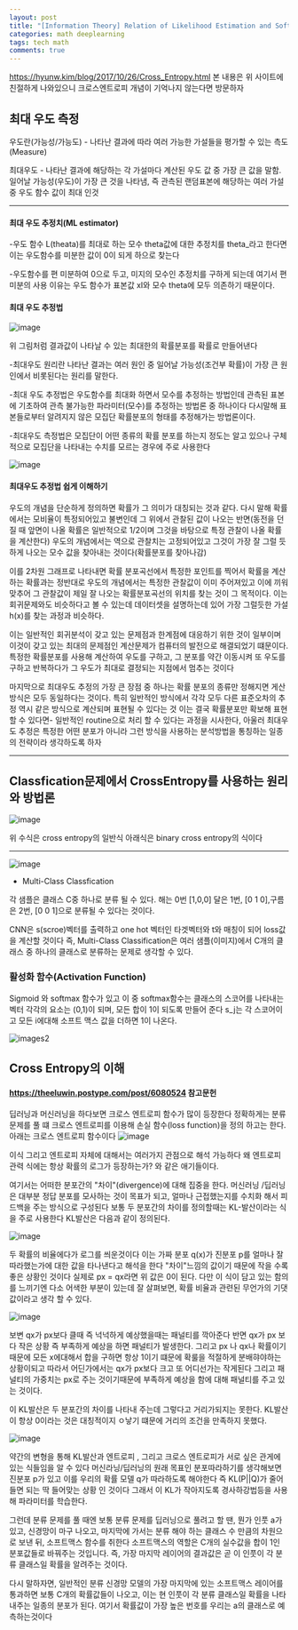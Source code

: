 ```yaml
---
layout: post
title: "[Information Theory] Relation of Likelihood Estimation and SoftMAX and CorssEntropy"
categories: math deeplearning
tags: tech math
comments: true
---
```

https://hyunw.kim/blog/2017/10/26/Cross_Entropy.html
본 내용은 위 사이트에 친절하게 나와있으니 크로스엔트로피 개념이 기억나지 않는다면 방문하자


## 최대 우도 측정

우도란(가능성/가능도) - 나타난 결과에 따라 여러 가능한 가설들을 평가할 수 있는 측도(Measure)

최대우도 - 나타난 결과에 해당하는 각 가설마다 계산된 우도 값 중 가장 큰 값을 말함. 일어날 가능성(우도)이 가장 큰 것을 나타냄, 즉 관측된
랜덤표본에 해당하는 여러 가설중 우도 함수 값이 최대 인것 

-------------

#### 최대 우도 추정치(ML estimator)

-우도 함수 L(theata)를 최대로 하는 모수 theta값에 대한 추정치를 theta_라고 한다면 이는 우도함수를 미분한 값이 0이 되게 하으로 찾는다

-우도함수를 편 미분하여 0으로 두고, 미지의 모수인 추정치를 구하게 되는데 여기서 편 미분의 사용 이유는 우도 함수가 표본값 xI와 모수 theta에
모두 의존하기 때문이다.



#### 최대 우도 추정법

![image](https://user-images.githubusercontent.com/65720894/123300848-f1c3a780-d555-11eb-92e3-4b837b3393af.png)

위 그림처럼 결과값이 나타날 수 있는 최대한의 확률분포를 확률로 만들어낸다

-최대우도 원리란 나타난 결과는 여러 원인 중 일어날 가능성(조건부 확률)이 가장 큰 원인에서 비롯된다는 원리를 말한다.

-최대 우도 추정법은 우도함수를 최대화 하면서 모수를 추정하는 방법인데 관측된 표본에 기초하여 관측 불가능한 파라미터(모수)를 추정하는 방법론
중 하나이다 다시말해 표본들로부터 알려지지 않은 모집단 확률분포의 형태를 추정해가는 방법론이다.

-최대우도 측정법은 모집단이 어떤 종류의 확률 분포를 하는지 정도는 알고 있으나 구체적으로 모집단을 나타내는 수치를 모르는 경우에 주로 사용한다

![image](https://user-images.githubusercontent.com/65720894/123356169-22313300-d5a2-11eb-954c-02aa521762ea.png)

#### 최대우도 추정법 쉽게 이해하기

우도의 개념을 단순하게 정의하면 확률가 그 의미가 대칭되는 것과 같다. 다시 말해 확률에서는 모비율이 특정되어있고 불변인데 그 위에서 관찰된 값이 
나오는 반면(동전을 던질 때 앞면이 나올 확률은 일반적으로 1/2이며 그것을 바탕으로 특정 관찰이 나올 확률을 계산한다) 우도의 개념에서는 역으로
관찰치는 고정되어있고 그것이 가장 잘 그럴 듯하게 나오는 모수 값을 찾아내는 것이다(확률분포를 찾아나감)

 이를 2차원 그래프로 나타내면 확률 분포곡선에서 특정한 포인트를 찍어서 확률을 계산하는 확률과는 정반대로 우도의 개념에서는 특정한 관찰값이 이미
 주어져있고 이에 끼워맞추어 그 관찰값이 제일 잘 나오는 확률분포곡선의 위치를 찾는 것이 그 목적이다. 이는 회귀문제와도 비슷하다고 볼 수 있는데
 데이터셋을 설명하는데 있어 가장 그럴듯한 가설 h(x)를 찾는 과정과 비슷하다.
 
 이는 일반적인 회귀분석이 갖고 있는 문제점과 한계점에 대응하기 위한 것이 일부이며 이것이 갖고 있는 최대의 문제점인 계산문제가 컴퓨터의 발전으로
 해결되었기 떄문이다. 특정한 확률분포를 사용해 계산하여 우도를 구하고, 그 분포를 약간 이동시켜 또 우도를 구하고 반복하다가 그 우도가 최대로 결정되는 지점에서
 멈추는 것이다
 
 마지막으로 최대우도 추정의 가장 큰 장점 중 하나는 확률 분포의 종류만 정해지면 게산방식은 모두 동일하다는 것이다. 특히 일반적인 방식에서 각각 모두 다른
 표준오차의 추정 역시 같은 방식으로 계산되며 표현될 수 있다는 것 이는 결국 확률분포만 확보해 표현할 수 있다면- 일반적인 routine으로 처리 할 수 있다는
 과정을 시사한다, 아울러 최대우도 추정은 특정한 어떤 분포가 아니라 그런 방식을 사용하는 분석방법을 통칭하는 일종의 전략이라 생각하도록 하자
 
 --------------------------------------
 
 
 
 ## Classfication문제에서 CrossEntropy를 사용하는 원리와 방법론 
 
 ![image](https://user-images.githubusercontent.com/65720894/123356760-43deea00-d5a3-11eb-9efd-367026ef1722.png)
 
 위 수식은 cross entropy의 일반식 아래식은 binary cross entropy의 식이다
 
 -------
 
 ![image](https://user-images.githubusercontent.com/65720894/123357179-10e92600-d5a4-11eb-981a-e48e03d3479a.png)
 
 - Multi-Class Classfication

각 샘플은 클래스 C중 하나로 분류 될 수 있다. 해는 0번 [1,0,0] 달은 1번, [0 1 0],구름은 2번, [0 0 1]으로 분류될 수 있다는 것이다.

CNN은 s(scroe)벡터를 출력하고 one hot 벡터인 타겟벡터와 t와 매칭이 되어 loss값을 계산할 것이다 즉, Multi-Class Classification은 여러 샘플(이미지)에서 C개의 클래스 중 하나의 클래스로 분류하는 문제로 생각할 수 있다.


### 활성화 함수(Activation Function)

Sigmoid 와 softmax 함수가 있고 이 중 softmax함수는 클래스의 스코어를 나타내는 벡터 각각의 요소는 (0,1)이 되며, 모든 합이 1이 되도록 만들어 준다 s_j는 각 스코어이고 모든 i에대해 소프트 맥스 값을 더하면 1이 나온다.

![images2](https://img1.daumcdn.net/thumb/R1280x0/?scode=mtistory2&fname=https%3A%2F%2Fblog.kakaocdn.net%2Fdn%2Fbecyu2%2FbtqxaE6zhbc%2FWbKnWLKN58shWQrkbyscJk%2Fimg.png)


## Cross Entropy의 이해

#### https://theeluwin.postype.com/post/6080524 참고문헌 

딥러닝과 머신러닝을 하다보면 크로스 엔트로피 함수가 많이 등장한다 정확하게는 분류문제를 풀 떄 크로스 엔트로피를 이용해 손실 함수(loss function)을 정의 하고는 한다. 아래는 크로스 엔트로피 함수이다
![image](https://user-images.githubusercontent.com/65720894/123366701-9d4f1500-d5b3-11eb-8379-26f17b15c38f.png)

이식 그리고 엔트로피 자체에 대해서는 여러가지 관점으로 해석 가능하다 왜 엔트로피 관력 식에는 항상 확률의 로그가 등장하는가? 와 같은 애기들이다.

여기서는 어떠한 분포간의 "차이"(divergence)에 대해 집중을 한다. 머신러닝 /딥러닝은 대부분 정답 분포를 모사하는 것이 목표가 되고, 얼마나 근접했는지를 수치화 해서 피드백을 주는 방식으로 구성된다 보통 두 분포간의 차이를 정의할때는 KL-발산이라는 식을 주로 사용한다 KL발산은 다음과 같이 정의된다.


![image](https://user-images.githubusercontent.com/65720894/123367027-3bdb7600-d5b4-11eb-8477-7755cecca852.png)



두 확률의 비율에다가 로그를 씌운것이다 이는 가짜 분포 q(x)가 진분포 p를 얼마나 잘 따라했는가에 대한 값을 타나낸다고 해석을 한다 "차이"느낌의
값이기 때문에 작을 수록 좋은 상황인 것이다 실제로 px = qx라면 위 값은 0이 된다. 다만 이 식이 담고 있는 함의를 느끼기엔 다소 어색한 부분이 있는데 잘 살펴보면, 확률 비율과 관련된 무언가의 기댓값이라고 생각 할 수 있다. 

![image](https://user-images.githubusercontent.com/65720894/123380994-17d75f00-d5cb-11eb-846e-66f3aac7ee7a.png)


보변 qx가 px보다 클때 즉 넉넉하게 예상했을때는 패널티를 깍아준다 반면 qx가 px 보다 작은 상황 즉 부족하게 예상을 하면 패널티가 발생한다. 그리고
px 나 qx나 확률이기때문에 모든 x에대해서 합을 구하면 항상 1이기 떄문에 확룰을 적절하게 분배햐야하는 상황이되고 따라서 어딘가에서는 qx가 px보다 크고 또 어디선가는 작게된다 그리고 패널티의 가중치는 px로 주는 것이기때문에 부족하게 예상을 함에 대해 패널티를 주고 있는 것이다. 

이 KL발산은 두 분포간의 차이를 나타내 주는데 그렇다고 거리가되지는 못한다. KL발산이 항상 0이라는 것은 대칭적이지 ㅇ낳기 떄문에 거리의 조건을 만족하지 못했다.

![image](https://user-images.githubusercontent.com/65720894/123381554-de532380-d5cb-11eb-908d-c42852b37709.png)


약간의 변형을 통해 KL발산과 엔트로피 , 그리고 크로스 엔트로피가 서로 싶은 관게에 있는 식들임을 알 수 있다 머신라닝/딥러닝의 원래 목표인
분포따라하기를 생각해보면 진분포 p가 있고 이를 우리의 확률 모델 q가 따라하도록 해야한다 즉 KL(P||Q)가 줄어들면 되는 딱 들어맞는 상황
인 것이다 그래서 이 KL가 작아지도록 경사하강법등을 사용해 파라미터를 학습한다.

그런데 분류 문제를 풀 때엔 보통 분류 문제를 딥러닝으로 풀려고 할 땐, 뭔가 인풋 a가 있고, 신경망이 마구 나오고, 마지막에 가서는 분류 해야 하는 클래스 수 만큼의 차원으로 보낸 뒤, 소프트맥스 함수를 취한다 
소프트맥스의 역할은 C개의 실수값을 합이 1인 분포값들로 바꿔주는 것입니다. 즉, 가장 마지막 레이어의 결과값은 곧 이 인풋이 각 분류 클래스일 확률을 알려주는 것이다.
 
 다시 말하자면, 일반적인 분류 신경망 모델의 가장 마지막에 있는 소프트맥스 레이어를 통과하면 보통 C개의 확률값들이 나오고, 이는 현 인풋이 각 분류 클래스일 확률을 나타내주는 일종의 분포가 된다. 여기서 확률값이 가장 높은 번호를 우리는 a의 클래스로 예측하는것이다
